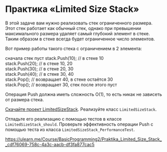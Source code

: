 <div class="slide">
                <h1>
                    <span class="slide__title">
Практика «Limited Size Stack»                    </span>
                </h1>
				<p>В этой задаче вам нужно реализовать стек ограниченного размера.
Этот стек работает как обычный стек, однако при превышении максимального размера удаляет самый глубокий элемент в стеке.
Таким образом в стеке всегда будет ограниченное число элементов.</p>
<p>Вот пример работы такого стека с ограничением в 2 элемента:</p>
сначала стек пуст
stack.Push(10); // в стеке 10 <br>
stack.Push(20); // в стеке 10, 20 <br>
stack.Push(30); // в стеке 20, 30<br>
stack.Push(40); // в стеке 30, 40<br>
stack.Pop(); // возвращает 40, в стеке остаётся 30<br>
stack.Pop(); // возвращает 30, стек после этого пуст<br>
<p>Операция Push должна иметь сложность O(1), то есть никак не зависеть от размера стека.</p>
<p><a href="/Exercise/StudentZip?courseId=BasicProgramming2&amp;slideId=cdf76069-758c-4a3c-aacb-df3fa877cac5">Скачайте проект LimitedSizeStack</a>. Реализуйте класс <code>LimitedSizeStack</code>.</p>
<p>Отладьте его реализацию с помощью тестов в классе <code>LimitedSizeStack_should</code>. 
Проверьте эффективность операции Push с помощью теста из класса <code>LimitedSizeStack_PerformanceTest</code>.</p>

https://ulearn.me/Course/BasicProgramming2/Praktika_Limited_Size_Stack__cdf76069-758c-4a3c-aacb-df3fa877cac5
